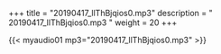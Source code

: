 +++
title = "20190417_llThBjqios0.mp3"
description = " 20190417_llThBjqios0.mp3 "
weight = 20
+++

{{< myaudio01 mp3="20190417_llThBjqios0.mp3" >}}

